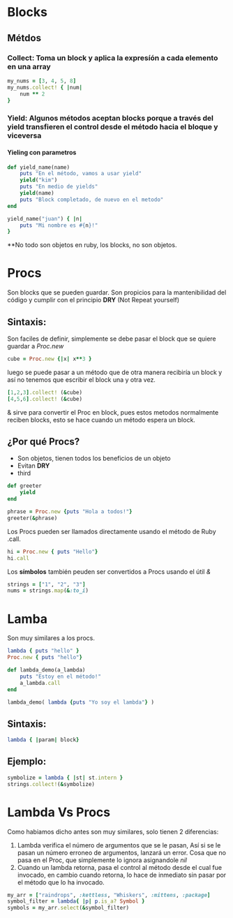 # **Blocks**
## **Métdos**

### **Collect**: Toma un block y aplica la expresíón a cada elemento en una array
```ruby
my_nums = [3, 4, 5, 8]
my_nums.collect! { |num|
    num ** 2
}
```

### **Yield**: Algunos métodos aceptan blocks porque a través del yield transfieren el control desde el método hacia el bloque y viceversa

#### Yieling con parametros
```ruby
def yield_name(name)
    puts "En el método, vamos a usar yield"
    yield("kim")
    puts "En medio de yields"
    yield(name)
    puts "Block completado, de nuevo en el metodo"
end

yield_name("juan") { |n|
    puts "Mi nombre es #{n}!"
}
```
**No todo son objetos en ruby, los blocks, no son objetos.

# **Procs**
Son blocks que se pueden guardar. Son propicios para la mantenibilidad del código y cumplir con el principio **DRY** (Not Repeat yourself)

## **Sintaxis:** 
Son faciles de definir, simplemente se debe pasar el block que se quiere guardar a *Proc.new*
```ruby
cube = Proc.new {|x| x**3 }
```
luego se puede pasar a un método que de otra manera recibiría un block y así no tenemos que escribir el block una y otra vez.
```ruby
[1,2,3].collect! (&cube)
[4,5,6].collect! (&cube)
```

& sirve para convertir el Proc en block, pues estos metodos normalmente reciben blocks, esto se hace cuando un método espera un block.

## **¿Por qué Procs?**
- Son objetos, tienen todos los beneficios de un objeto
- Evitan **DRY**
- third

```ruby
def greeter
    yield
end

phrase = Proc.new {puts "Hola a todos!"}
greeter(&phrase)
```
Los Procs pueden ser llamados directamente usando el método de Ruby .call.

```ruby
hi = Proc.new { puts "Hello"}
hi.call
```

Los **símbolos** también peuden ser convertidos a Procs usando el útil *&*
```ruby
strings = ["1", "2", "3"]
nums = strings.map(&:to_i)
```

# **Lamba**
Son muy similares a los procs.

```ruby
lambda { puts "hello" }
Proc.new { puts "hello"}

def lambda_demo(a_lambda)
    puts "Estoy en el método!"
    a_lambda.call
end

lambda_demo( lambda {puts "Yo soy el lambda"} )
```
## **Sintaxis:** 
```ruby
lambda { |param| block}
```
##  **Ejemplo:**
```ruby
symbolize = lambda { |st| st.intern }
strings.collect!(&symbolize)
```


# **Lambda Vs Procs**
Como habiamos dicho antes son muy similares, solo tienen 2 diferencias:

1. Lambda verifica el número de argumentos que se le pasan, Así si se le pasan un número erroneo de argumentos, lanzará un error. Cosa que no pasa en el Proc, que simplemente lo ignora asignandole *nil*
2. Cuando un lambda retorna, pasa el control al método desde el cual fue invocado, en cambio cuando retorna, lo hace de inmediato sin pasar por el método que lo ha invocado.

```ruby
my_arr = ["raindrops", :kettless, "Whiskers", :mittens, :package]
symbol_filter = lambda{ |p| p.is_a? Symbol }
symbols = my_arr.select(&symbol_filter)
```
   
